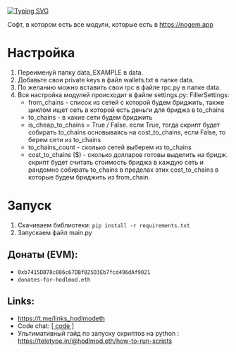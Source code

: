 [![Typing SVG](https://readme-typing-svg.herokuapp.com?color=%2336BCF7&lines=Nogem.app-AIO)](https://git.io/typing-svg)

Софт, в котором есть все модули, которые есть в https://nogem.app

# Настройка
1. Переименуй папку data_EXAMPLE в data.
2. Добавьте свои private keys в файл wallets.txt в папке data.
3. По желанию можно вставить свои rpc в файле rpc.py в папке data.
4. Вся настройка модулей происходит в файле settings.py:
    FillerSettings:
    - from_chains - список из сетей с которой будем бриджить, также циклом ищет сеть в которой есть деньги для бриджа в to_chains
    - to_chains - в какие сети будем бриджить
    - is_cheap_to_chains = True / False. если True, тогда скрипт будет собирать to_chains основываясь на cost_to_chains, если False, то берем сети из to_chains
    - to_chains_count - сколько сетей выберем из to_chains
    - cost_to_chains ($) - сколько долларов готовы выделить на бридж. скрипт будет считать стоимость бриджа в каждую сеть и рандомно собирать to_chains в пределах этих cost_to_chains в которые будем бриджить из from_chain.

# Запуск
1. Скачиваем библиотеки: `pip install -r requirements.txt`
2. Запускаем файл main.py

## Донаты (EVM): 
- `0xb7415DB78c886c67DBfB25D3Eb7fcd496dAf9021`
- `donates-for-hodlmod.eth`

## Links:
- https://t.me/links_hodlmodeth
- Code chat: [[ code ]](https://t.me/code_hodlmodeth)
- Ультимативный гайд по запуску скриптов на python : https://teletype.in/@hodlmod.eth/how-to-run-scripts